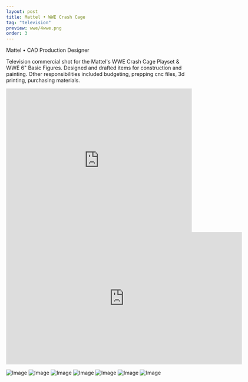 ```yaml
---
layout: post
title: Mattel • WWE Crash Cage
tag: "television"
preview: wwe/4wwe.png
order: 3
---
```

Mattel • CAD Production Designer

Television commercial shot for the Mattel's WWE Crash Cage Playset & WWE 6" Basic Figures. Designed and drafted items for construction and painting. Other responsibilities included budgeting, prepping cnc files, 3d printing, purchasing materials.

<iframe frameborder="0" scrolling="no" height="390" width="100%" src="https://www.youtube.com/embed/ERd4uKqD0zc" allow="autoplay; encrypted-media" allowfullscreen></iframe>

<iframe width="640" height="360" src="https://www.youtube.com/embed/ERd4uKqD0zc" frameborder="0" allow="autoplay; encrypted-media" allowfullscreen></iframe>

![Image](1wwe.png)
![Image](2wwe.png)
![Image](3wwe.png)
![Image](4wwe.png)
![Image](5wwe.png)
![Image](6wwe.png)
![Image](7wwe.png)

